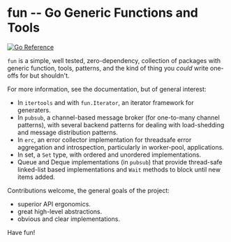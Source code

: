 # fun -- Go Generic Functions and Tools

[![Go Reference](https://pkg.go.dev/badge/github.com/tychoish/fun.svg)](https://pkg.go.dev/github.com/tychoish/fun)

``fun`` is a simple, well tested, zero-dependency, collection of
packages with generic function, tools, patterns, and the kind of thing
you *could* write one-offs for but shouldn't.

For more information, see the documentation, but of general interest:

- In `itertools` and with `fun.Iterator`, an iterator framework for
  generaters. 
- In `pubsub`, a channel-based message broker (for one-to-many channel
  patterns), with several backend patterns for dealing with
  load-shedding and message distribution patterns.
- In `erc`, an error collector implementation for threadsafe error
  aggregation and introspection, particularly in worker-pool,
  applications.
- In set, a `Set` type, with ordered and unordered implementations. 
- Queue and Deque implementations (in `pubsub`) that provide
  thread-safe linked-list based implementations and `Wait` methods to
  block until new items added.

Contributions welcome, the general goals of the project:

- superior API ergonomics.
- great high-level abstractions.
- obvious and clear implementations.

Have fun!
